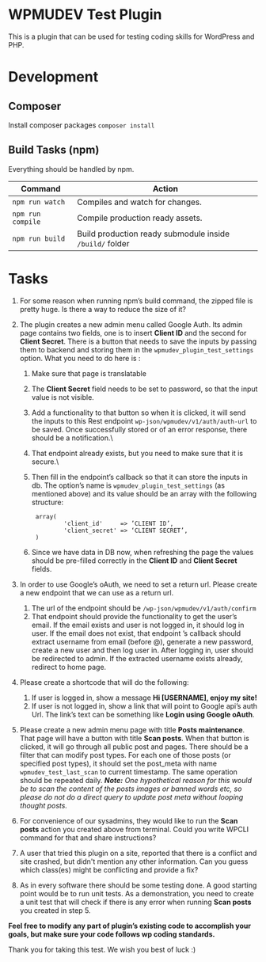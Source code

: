 # WPMUDEV Test Plugin #

This is a plugin that can be used for testing coding skills for WordPress and PHP.

# Development

## Composer
Install composer packages
`composer install`

## Build Tasks (npm)
Everything should be handled by npm.

| Command              | Action                                                 |
|----------------------|--------------------------------------------------------|
| `npm run watch`      | Compiles and watch for changes.                        |
| `npm run compile`    | Compile production ready assets.                       |
| `npm run build`  | Build production ready submodule inside `/build/` folder |


# Tasks

1. For some reason when running npm’s build command, the zipped file is pretty huge. Is there a way to reduce the size of it?


2. The plugin creates a new admin menu called Google Auth. Its admin page contains two fields, one is to insert **Client ID** and the second for **Client Secret**. There is a button that needs to save the inputs by passing them to backend and storing them in the `wpmudev_plugin_test_settings` option. What you need to do here is :
   1. Make sure that page is translatable
   2. The **Client Secret** field needs to be set to password, so that the input value is not visible\.
   3. Add a functionality to that button so when it is clicked, it will send the inputs to this Rest endpoint `wp-json/wpmudev/v1/auth/auth-url` to be saved. Once successfully stored or of an error response, there should be a notification.\
   4. That endpoint already exists, but you need to make sure that it is secure.\
   5. Then fill in the endpoint’s callback so that it can store the inputs in db. The option’s name is `wpmudev_plugin_test_settings` (as mentioned above) and its value should be an array with the following structure:

           array(
                   'client_id'     => ’CLIENT ID’,
                   'client_secret' => ‘CLIENT SECRET’,
           )

	6. Since we have data in DB now, when refreshing the page the values should be pre-filled correctly in the **Client ID** and **Client Secret** fields.

3. In order to use Google’s oAuth, we need to set a return url. Please create a new endpoint that we can use as a return url.
   1. The url of the endpoint should be `/wp-json/wpmudev/v1/auth/confirm`
   2. That endpoint should provide the functionality to get the user’s email. If the email exists and user is not logged in, it should log in user. If the email does not exist, that endpoint ’s callback should extract username from email (before @), generate a new password, create a new user and then log user in. After logging in, user should be redirected to admin. If the extracted username exists already, redirect to home page.


4. Please create a shortcode that will do the following:
   1. If user is logged in, show a message **Hi [USERNAME], enjoy my site!**
   2. If user is not logged in, show a link that will point to Google api’s auth Url. The link’s text can be something like **Login using Google oAuth**.


5. Please create a new admin menu page with title **Posts maintenance**. That page will have a button with title **Scan posts**. When that button is clicked, it will go through all public post and pages. There should be a filter that can modify post types. For each one of those posts (or specified post types), it should set the post_meta with name `wpmudev_test_last_scan` to current timestamp. The same operation should be repeated daily.
***Note:***
*One hypothetical reason for this would be to scan the content of the posts images or banned words etc, so please do not do a direct query to update post meta without looping thought posts.*


6. For convenience of our sysadmins, they would like to run the **Scan posts** action you created above from terminal. Could you write WPCLI command for that and share instructions?


7. A user that tried this plugin on a site, reported that there is a conflict and site crashed, but didn't mention any other information. Can you guess which class(es) might be conflicting and provide a fix?


8. As in every software there should be some testing done. A good starting point would be to run unit tests. As a demonstration, you need to create a unit test that will check if there is any error when running **Scan posts** you created in step 5.


**Feel free to modify any part of plugin’s existing code to accomplish your goals, but make sure your code follows wp coding standards.**

Thank you for taking this test. We wish you best of luck :)
